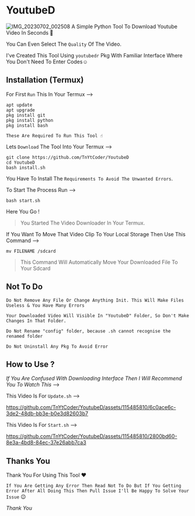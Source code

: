 # YoutubeD
![IMG_20230702_002508](https://github.com/TnYtCoder/YoutubeD/assets/115485810/20005828-630e-4e3e-9642-95ef3866a953)
A Simple Python Tool To Download Youtube Video In Seconds 👾

You Can Even Select The `Quality` Of The Video.

I've Created This Tool Using `youtubedr`
Pkg With Familiar Interface Where You Don't Need To Enter Codes☺️

## Installation (Termux)

For First `Run` This In Your Termux -->

```
apt update
apt upgrade
pkg install git
pkg install python
pkg install bash
```

`These Are Required To Run This Tool ☝️`

Lets `Download` The Tool Into Your Termux -->

```
git clone https://github.com/TnYtCoder/YoutubeD
cd YoutubeD
bash install.sh
```

You Have To Install The `Requirements To Avoid The Unwanted Errors`. 

To Start The Process Run -->

```
bash start.sh
```

Here You Go ! 
> You Started The Video Downloader In Your Termux.

If You Want To Move That Video Clip To Your Local Storage Then Use This Command -->


```
mv FILENAME /sdcard
```

> This Command Will Automatically Move Your Downloaded File To Your Sdcard

## Not To Do 
`Do Not Remove Any File Or Change Anything Init. This Will Make Files Useless & You Have Many Errors`

`Your Downloaded Video Will Visible In "YoutubeD" Folder, So Don't Make Changes In That Folder.`

`Do Not Rename "config" folder, because .sh cannot recognise the renamed folder`

`Do Not Uninstall Any Pkg To Avoid Error`

## How to Use ?
_If You Are Confused With Downloading Interface Then I Will Recommend You To Watch This_ -->

This Video Is For `Update.sh` -->


https://github.com/TnYtCoder/YoutubeD/assets/115485810/6c0ace6c-3de2-48db-bb3e-b0e3d82603b7



This Video Is For `Start.sh` -->


https://github.com/TnYtCoder/YoutubeD/assets/115485810/2800bd60-8e3a-4bd8-84ec-37e26abb7ca3


## Thanks You
Thank You For Using This Tool ❤️

`If You Are Getting Any Error Then Read Not To Do But If You Getting Error After All Doing This Then Pull Issue I'll Be Happy To Solve Your Issue` 😉

_Thank You_
